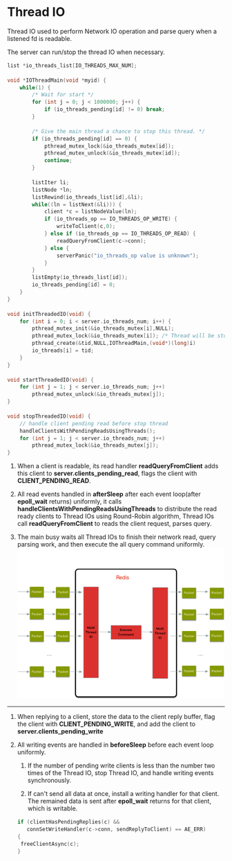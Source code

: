 # Thread IO

Thread IO used to perform Network IO operation and parse query when a listened fd is readable.

The server can run/stop the thread IO when necessary.

```C++
list *io_threads_list[IO_THREADS_MAX_NUM];

void *IOThreadMain(void *myid) {
    while(1) {
        /* Wait for start */
        for (int j = 0; j < 1000000; j++) {
            if (io_threads_pending[id] != 0) break;
        }

        /* Give the main thread a chance to stop this thread. */
        if (io_threads_pending[id] == 0) {
            pthread_mutex_lock(&io_threads_mutex[id]);
            pthread_mutex_unlock(&io_threads_mutex[id]);
            continue;
        }

        listIter li;
        listNode *ln;
        listRewind(io_threads_list[id],&li);
        while((ln = listNext(&li))) {
            client *c = listNodeValue(ln);
            if (io_threads_op == IO_THREADS_OP_WRITE) {
                writeToClient(c,0);
            } else if (io_threads_op == IO_THREADS_OP_READ) {
                readQueryFromClient(c->conn);
            } else {
                serverPanic("io_threads_op value is unknown");
            }
        }
        listEmpty(io_threads_list[id]);
        io_threads_pending[id] = 0;
    }
}

void initThreadedIO(void) {
    for (int i = 0; i < server.io_threads_num; i++) {
        pthread_mutex_init(&io_threads_mutex[i],NULL);
        pthread_mutex_lock(&io_threads_mutex[i]); /* Thread will be stopped. */
        pthread_create(&tid,NULL,IOThreadMain,(void*)(long)i)
        io_threads[i] = tid;
    }
}

void startThreadedIO(void) {
    for (int j = 1; j < server.io_threads_num; j++)
        pthread_mutex_unlock(&io_threads_mutex[j]);
}

void stopThreadedIO(void) {
    // handle client pending read before stop thread
    handleClientsWithPendingReadsUsingThreads();
    for (int j = 1; j < server.io_threads_num; j++)
        pthread_mutex_lock(&io_threads_mutex[j]);
}
```

1. When a client is readable, its read handler **readQueryFromClient** adds this client to **server.clients_pending_read**, flags the client with **CLIENT_PENDING_READ**.

2. All read events handled in **afterSleep** after each event loop(after **epoll_wait** returns) uniformly, it calls **handleClientsWithPendingReadsUsingThreads** to distribute the read ready clients to Thread IOs using Round-Robin algorithm, Thread IOs call **readQueryFromClient** to reads the client request, parses query.

3. The main busy waits all Thread IOs to finish their network read, query parsing work, and then execute the all query command uniformly.
    ![Thread IO](./Images/thread-io.png)

---

1. When replying to a client, store the data to the client reply buffer, flag the client with **CLIENT_PENDING_WRITE**, and add the client to **server.clients_pending_write**

2. All writing events are handled in **beforeSleep** before each event loop uniformly.

   1. If the number of pending write clients is less than the number two times of the Thread IO, stop Thread IO, and handle writing events synchronously.

   2. If can't send all data at once, install a writing handler for that client. The remained data is sent after **epoll_wait** returns for that client, which is writable.

    ```C++
   if (clientHasPendingReplies(c) &&
       connSetWriteHandler(c->conn, sendReplyToClient) == AE_ERR)
   {
     freeClientAsync(c);
   }
    ```

